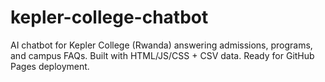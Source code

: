 # kepler-college-chatbot
AI chatbot for Kepler College (Rwanda) answering admissions, programs, and campus FAQs. Built with HTML/JS/CSS + CSV data. Ready for GitHub Pages deployment.
